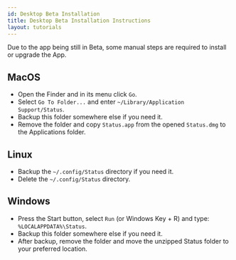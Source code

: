 ```yaml
---
id: Desktop Beta Installation
title: Desktop Beta Installation Instructions
layout: tutorials
---
```


Due to the app being still in Beta, some manual steps are required to install or upgrade the App.

## MacOS

* Open the Finder and in its menu click `Go`.
* Select `Go To Folder...` and enter `~/Library/Application Support/Status`.
* Backup this folder somewhere else if you need it.
* Remove the folder and copy `Status.app` from the opened `Status.dmg` to the Applications folder.

## Linux

* Backup the `~/.config/Status` directory if you need it.
* Delete the `~/.config/Status` directory.

## Windows

* Press the Start button, select `Run` (or Windows Key + R) and type: `%LOCALAPPDATA%\Status`.
* Backup this folder somewhere else if you need it.
* After backup, remove the folder and move the unzipped Status folder to your preferred location.
